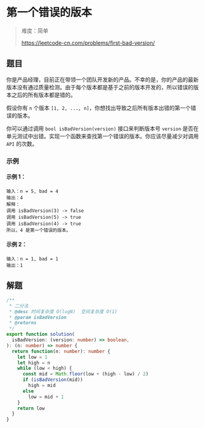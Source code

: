 # 第一个错误的版本

> 难度：简单
>
> https://leetcode-cn.com/problems/first-bad-version/

## 题目

你是产品经理，目前正在带领一个团队开发新的产品。不幸的是，你的产品的最新版本没有通过质量检测。由于每个版本都是基于之前的版本开发的，所以错误的版本之后的所有版本都是错的。

假设你有 `n` 个版本 `[1, 2, ..., n]`，你想找出导致之后所有版本出错的第一个错误的版本。

你可以通过调用 `bool isBadVersion(version)` 接口来判断版本号 `version` 是否在单元测试中出错。实现一个函数来查找第一个错误的版本。你应该尽量减少对调用 `API` 的次数。

### 示例

#### 示例 1：

```
输入：n = 5, bad = 4
输出：4
解释：
调用 isBadVersion(3) -> false 
调用 isBadVersion(5) -> true 
调用 isBadVersion(4) -> true
所以，4 是第一个错误的版本。
```

#### 示例 2：

```
输入：n = 1, bad = 1
输出：1
```

## 解题

```ts
/**
 * 二分法
 * @desc 时间复杂度 O(logN)  空间复杂度 O(1)
 * @param isBadVersion
 * @returns
 */
export function solution(
  isBadVersion: (version: number) => boolean,
): (n: number) => number {
  return function(n: number): number {
    let low = 1
    let high = n
    while (low < high) {
      const mid = Math.floor(low + (high - low) / 2)
      if (isBadVersion(mid))
        high = mid
      else
        low = mid + 1
    }
    return low
  }
}
```